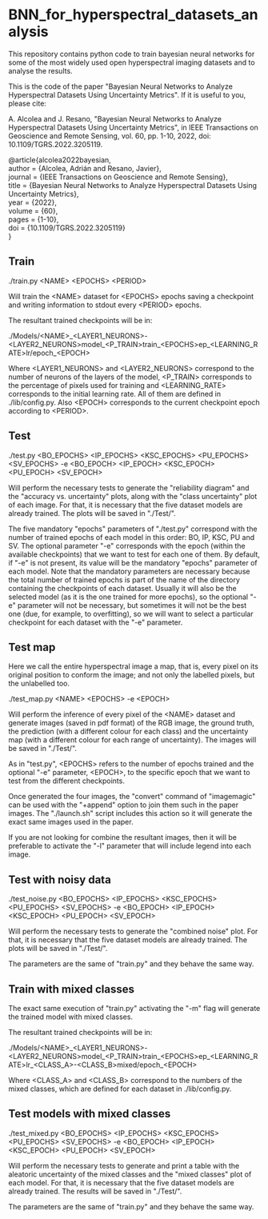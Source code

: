 # BNN\_for\_hyperspectral\_datasets\_analysis

This repository contains python code to train bayesian neural networks for some of the most widely used open hyperspectral imaging datasets and to analyse the results.

This is the code of the paper "Bayesian Neural Networks to Analyze Hyperspectral Datasets Using Uncertainty Metrics". If it is useful to you, please cite:

A. Alcolea and J. Resano, "Bayesian Neural Networks to Analyze Hyperspectral Datasets Using Uncertainty Metrics", in IEEE Transactions on Geoscience and Remote Sensing, vol. 60, pp. 1-10, 2022, doi: 10.1109/TGRS.2022.3205119.

@article{alcolea2022bayesian,  
author = {Alcolea, Adrián and Resano, Javier},  
journal = {IEEE Transactions on Geoscience and Remote Sensing},  
title = {Bayesian Neural Networks to Analyze Hyperspectral Datasets Using Uncertainty Metrics},  
year = {2022},  
volume = {60},  
pages = {1-10},  
doi = {10.1109/TGRS.2022.3205119}  
}

## Train

./train.py \<NAME\> \<EPOCHS\> \<PERIOD\>

Will train the \<NAME\> dataset for \<EPOCHS\> epochs saving a checkpoint and writing information to stdout every \<PERIOD\> epochs.

The resultant trained checkpoints will be in:

./Models/\<NAME\>\_\<LAYER1\_NEURONS\>-\<LAYER2\_NEURONS\>model\_\<P\_TRAIN\>train\_\<EPOCHS\>ep\_\<LEARNING\_RATE\>lr/epoch\_\<EPOCH\>

Where \<LAYER1\_NEURONS\> and \<LAYER2\_NEURONS\> correspond to the number of neurons of the layers of the model, \<P\_TRAIN\> corresponds to the percentage of pixels used for training and \<LEARNING\_RATE\> corresponds to the initial learning rate. All of them are defined in ./lib/config.py. Also \<EPOCH\> corresponds to the current checkpoint epoch according to \<PERIOD\>.

## Test

./test.py \<BO\_EPOCHS\> \<IP\_EPOCHS\> \<KSC\_EPOCHS\> \<PU\_EPOCHS\> \<SV\_EPOCHS\> -e \<BO\_EPOCH\> \<IP\_EPOCH\> \<KSC\_EPOCH\> \<PU\_EPOCH\> \<SV\_EPOCH\>

Will perform the necessary tests to generate the "reliability diagram" and the "accuracy vs. uncertainty" plots, along with the "class uncertainty" plot of each image. For that, it is necessary that the five dataset models are already trained. The plots will be saved in "./Test/".

The five mandatory "epochs" parameters of "./test.py" correspond with the number of trained epochs of each model in this order: BO, IP, KSC, PU and SV. The optional parameter "-e" corresponds with the epoch (within the available checkpoints) that we want to test for each one of them. By default, if "-e" is not present, its value will be the mandatory "epochs" parameter of each model. Note that the mandatory parameters are necessary because the total number of trained epochs is part of the name of the directory containing the checkpoints of each dataset. Usually it will also be the selected model (as it is the one trained for more epochs), so the optional "-e" parameter will not be necessary, but sometimes it will not be the best one (due, for example, to overfitting), so we will want to select a particular checkpoint for each dataset with the "-e" parameter.

## Test map

Here we call the entire hyperspectral image a map, that is, every pixel on its original position to conform the image; and not only the labelled pixels, but the unlabelled too.

./test\_map.py \<NAME\> \<EPOCHS\> -e \<EPOCH\>

Will perform the inference of every pixel of the \<NAME\> dataset and generate images (saved in pdf format) of the RGB image, the ground truth, the prediction (with a different colour for each class) and the uncertainty map (with a different colour for each range of uncertainty). The images will be saved in "./Test/".

As in "test.py", \<EPOCHS\> refers to the number of epochs trained and the optional "-e" parameter, \<EPOCH\>, to the specific epoch that we want to test from the different checkpoints.

Once generated the four images, the "convert" command of "imagemagic" can be used with the "+append" option to join them such in the paper images. The "./launch.sh" script includes this action so it will generate the exact same images used in the paper.

If you are not looking for combine the resultant images, then it will be preferable to activate the "-l" parameter that will include legend into each image.

## Test with noisy data

./test\_noise.py \<BO\_EPOCHS\> \<IP\_EPOCHS\> \<KSC\_EPOCHS\> \<PU\_EPOCHS\> \<SV\_EPOCHS\> -e \<BO\_EPOCH\> \<IP\_EPOCH\> \<KSC\_EPOCH\> \<PU\_EPOCH\> \<SV\_EPOCH\>

Will perform the necessary tests to generate the "combined noise" plot. For that, it is necessary that the five dataset models are already trained. The plots will be saved in "./Test/".

The parameters are the same of "train.py" and they behave the same way.

## Train with mixed classes

The exact same execution of "train.py" activating the "-m" flag will generate the trained model with mixed classes.

The resultant trained checkpoints will be in:

./Models/\<NAME\>\_\<LAYER1\_NEURONS\>-\<LAYER2\_NEURONS\>model\_\<P\_TRAIN\>train\_\<EPOCHS\>ep\_\<LEARNING\_RATE\>lr\_\<CLASS\_A\>-\<CLASS\_B\>mixed/epoch\_\<EPOCH\>

Where \<CLASS\_A\> and \<CLASS\_B\> correspond to the numbers of the mixed classes, which are defined for each dataset in ./lib/config.py.

## Test models with mixed classes

./test\_mixed.py \<BO\_EPOCHS\> \<IP\_EPOCHS\> \<KSC\_EPOCHS\> \<PU\_EPOCHS\> \<SV\_EPOCHS\> -e \<BO\_EPOCH\> \<IP\_EPOCH\> \<KSC\_EPOCH\> \<PU\_EPOCH\> \<SV\_EPOCH\>

Will perform the necessary tests to generate and print a table with the aleatoric uncertainty of the mixed classes and the "mixed classes" plot of each model. For that, it is necessary that the five dataset models are already trained. The results will be saved in "./Test/".

The parameters are the same of "train.py" and they behave the same way.

